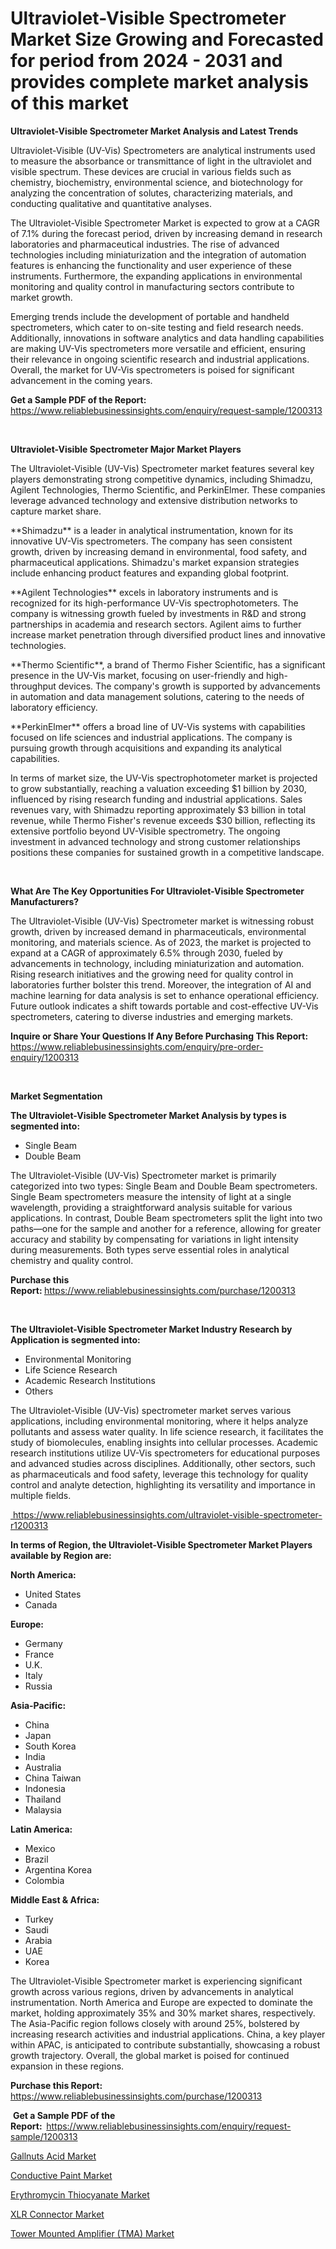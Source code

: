 <p><h1>Ultraviolet-Visible Spectrometer Market Size Growing and Forecasted for period from 2024 - 2031 and provides complete market analysis of this market</h1></p><p><strong>Ultraviolet-Visible Spectrometer Market Analysis and Latest Trends</strong></p>
<p><p>Ultraviolet-Visible (UV-Vis) Spectrometers are analytical instruments used to measure the absorbance or transmittance of light in the ultraviolet and visible spectrum. These devices are crucial in various fields such as chemistry, biochemistry, environmental science, and biotechnology for analyzing the concentration of solutes, characterizing materials, and conducting qualitative and quantitative analyses.</p><p>The Ultraviolet-Visible Spectrometer Market is expected to grow at a CAGR of 7.1% during the forecast period, driven by increasing demand in research laboratories and pharmaceutical industries. The rise of advanced technologies including miniaturization and the integration of automation features is enhancing the functionality and user experience of these instruments. Furthermore, the expanding applications in environmental monitoring and quality control in manufacturing sectors contribute to market growth. </p><p>Emerging trends include the development of portable and handheld spectrometers, which cater to on-site testing and field research needs. Additionally, innovations in software analytics and data handling capabilities are making UV-Vis spectrometers more versatile and efficient, ensuring their relevance in ongoing scientific research and industrial applications. Overall, the market for UV-Vis spectrometers is poised for significant advancement in the coming years.</p></p>
<p><strong>Get a Sample PDF of the Report:&nbsp;</strong> <a href="https://www.reliablebusinessinsights.com/enquiry/request-sample/1200313">https://www.reliablebusinessinsights.com/enquiry/request-sample/1200313</a></p>
<p>&nbsp;</p>
<p><strong>Ultraviolet-Visible Spectrometer Major Market Players</strong></p>
<p><p>The Ultraviolet-Visible (UV-Vis) Spectrometer market features several key players demonstrating strong competitive dynamics, including Shimadzu, Agilent Technologies, Thermo Scientific, and PerkinElmer. These companies leverage advanced technology and extensive distribution networks to capture market share.</p><p>**Shimadzu** is a leader in analytical instrumentation, known for its innovative UV-Vis spectrometers. The company has seen consistent growth, driven by increasing demand in environmental, food safety, and pharmaceutical applications. Shimadzu's market expansion strategies include enhancing product features and expanding global footprint.</p><p>**Agilent Technologies** excels in laboratory instruments and is recognized for its high-performance UV-Vis spectrophotometers. The company is witnessing growth fueled by investments in R&D and strong partnerships in academia and research sectors. Agilent aims to further increase market penetration through diversified product lines and innovative technologies.</p><p>**Thermo Scientific**, a brand of Thermo Fisher Scientific, has a significant presence in the UV-Vis market, focusing on user-friendly and high-throughput devices. The company's growth is supported by advancements in automation and data management solutions, catering to the needs of laboratory efficiency.</p><p>**PerkinElmer** offers a broad line of UV-Vis systems with capabilities focused on life sciences and industrial applications. The company is pursuing growth through acquisitions and expanding its analytical capabilities.</p><p>In terms of market size, the UV-Vis spectrophotometer market is projected to grow substantially, reaching a valuation exceeding $1 billion by 2030, influenced by rising research funding and industrial applications. Sales revenues vary, with Shimadzu reporting approximately $3 billion in total revenue, while Thermo Fisher's revenue exceeds $30 billion, reflecting its extensive portfolio beyond UV-Visible spectrometry. The ongoing investment in advanced technology and strong customer relationships positions these companies for sustained growth in a competitive landscape.</p></p>
<p>&nbsp;</p>
<p><strong>What Are The Key Opportunities For Ultraviolet-Visible Spectrometer Manufacturers?</strong></p>
<p><p>The Ultraviolet-Visible (UV-Vis) Spectrometer market is witnessing robust growth, driven by increased demand in pharmaceuticals, environmental monitoring, and materials science. As of 2023, the market is projected to expand at a CAGR of approximately 6.5% through 2030, fueled by advancements in technology, including miniaturization and automation. Rising research initiatives and the growing need for quality control in laboratories further bolster this trend. Moreover, the integration of AI and machine learning for data analysis is set to enhance operational efficiency. Future outlook indicates a shift towards portable and cost-effective UV-Vis spectrometers, catering to diverse industries and emerging markets.</p></p>
<p><strong>Inquire or Share Your Questions If Any Before Purchasing This Report:</strong> <a href="https://www.reliablebusinessinsights.com/enquiry/pre-order-enquiry/1200313">https://www.reliablebusinessinsights.com/enquiry/pre-order-enquiry/1200313</a></p>
<p>&nbsp;</p>
<p><strong>Market Segmentation</strong></p>
<p><strong>The Ultraviolet-Visible Spectrometer Market Analysis by types is segmented into:</strong></p>
<p><ul><li>Single Beam</li><li>Double Beam</li></ul></p>
<p><p>The Ultraviolet-Visible (UV-Vis) Spectrometer market is primarily categorized into two types: Single Beam and Double Beam spectrometers. Single Beam spectrometers measure the intensity of light at a single wavelength, providing a straightforward analysis suitable for various applications. In contrast, Double Beam spectrometers split the light into two paths—one for the sample and another for a reference, allowing for greater accuracy and stability by compensating for variations in light intensity during measurements. Both types serve essential roles in analytical chemistry and quality control.</p></p>
<p><strong>Purchase this Report:&nbsp;</strong><a href="https://www.reliablebusinessinsights.com/purchase/1200313">https://www.reliablebusinessinsights.com/purchase/1200313</a></p>
<p>&nbsp;</p>
<p><strong>The Ultraviolet-Visible Spectrometer Market Industry Research by Application is segmented into:</strong></p>
<p><ul><li>Environmental Monitoring</li><li>Life Science Research</li><li>Academic Research Institutions</li><li>Others</li></ul></p>
<p><p>The Ultraviolet-Visible (UV-Vis) spectrometer market serves various applications, including environmental monitoring, where it helps analyze pollutants and assess water quality. In life science research, it facilitates the study of biomolecules, enabling insights into cellular processes. Academic research institutions utilize UV-Vis spectrometers for educational purposes and advanced studies across disciplines. Additionally, other sectors, such as pharmaceuticals and food safety, leverage this technology for quality control and analyte detection, highlighting its versatility and importance in multiple fields.</p></p>
<p><a href="https://www.reliablebusinessinsights.com/ultraviolet-visible-spectrometer-r1200313">&nbsp;https://www.reliablebusinessinsights.com/ultraviolet-visible-spectrometer-r1200313</a></p>
<p><strong>In terms of Region, the Ultraviolet-Visible Spectrometer Market Players available by Region are:</strong></p>
<p>
    <p> <strong> North America: </strong>
        <ul>
            <li>United States</li>
            <li>Canada</li>
        </ul>
        </p> 
    <p> <strong> Europe: </strong>
        <ul>
            <li>Germany</li>
            <li>France</li>
            <li>U.K.</li>
            <li>Italy</li>
            <li>Russia</li>
        </ul>
        </p> 
    <p> <strong> Asia-Pacific: </strong>
        <ul>
            <li>China</li>
            <li>Japan</li>
            <li>South Korea</li>
            <li>India</li>
            <li>Australia</li>
            <li>China Taiwan</li>
            <li>Indonesia</li>
            <li>Thailand</li>
            <li>Malaysia</li>
        </ul>
        </p> 
    <p> <strong> Latin America: </strong>
        <ul>
            <li>Mexico</li>
            <li>Brazil</li>
            <li>Argentina Korea</li>
            <li>Colombia</li>
        </ul>
        </p> 
    <p> <strong> Middle East & Africa: </strong>
        <ul>
            <li>Turkey</li>
            <li>Saudi</li>
            <li>Arabia</li>
            <li>UAE</li>
            <li>Korea</li>
        </ul>
    </p>
    </p>
<p><p>The Ultraviolet-Visible Spectrometer market is experiencing significant growth across various regions, driven by advancements in analytical instrumentation. North America and Europe are expected to dominate the market, holding approximately 35% and 30% market shares, respectively. The Asia-Pacific region follows closely with around 25%, bolstered by increasing research activities and industrial applications. China, a key player within APAC, is anticipated to contribute substantially, showcasing a robust growth trajectory. Overall, the global market is poised for continued expansion in these regions.</p></p>
<p><strong>Purchase this Report: </strong><a href="https://www.reliablebusinessinsights.com/purchase/1200313">https://www.reliablebusinessinsights.com/purchase/1200313</a></p>
<p>&nbsp;<strong>Get a Sample PDF of the Report:&nbsp;&nbsp;</strong><a href="https://www.reliablebusinessinsights.com/enquiry/request-sample/1200313">https://www.reliablebusinessinsights.com/enquiry/request-sample/1200313</a></p>
<p><strong></strong></p>
<p><p><a href="https://issuu.com/reportprime-2/docs/gallnuts-acid-market-size-2030.pptx_a48a05cb95aca5">Gallnuts Acid Market</a></p><p><a href="https://www.linkedin.com/pulse/how-regional-global-trends-shaping-conductive-paint-market-1zgdc?trackingId=cBOcbTdLR6%2BGQIXIq9W4PA%3D%3D">Conductive Paint Market</a></p><p><a href="https://www.linkedin.com/pulse/how-regions-adapting-erythromycin-thiocyanate-market-global-trends-f7ewe?trackingId=AK3Hoo3HRoqMPd7CsScByw%3D%3D">Erythromycin Thiocyanate Market</a></p><p><a href="https://github.com/NancyAlvarado586/Market-Research-Report-List-1/blob/main/xlr-connector-market.md">XLR Connector Market</a></p><p><a href="https://github.com/JubayerMia832/Market-Research-Report-List-1/blob/main/tower-mounted-amplifier-tma-market.md">Tower Mounted Amplifier (TMA) Market</a></p></p>